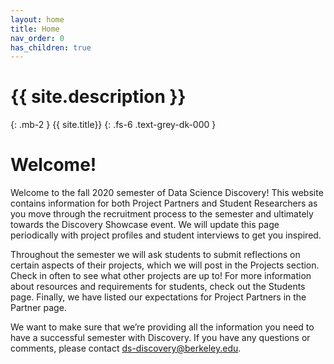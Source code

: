 ```yaml
---
layout: home
title: Home
nav_order: 0
has_children: true
---
```


# {{ site.description }}
{: .mb-2 }
{{ site.title}}
{: .fs-6 .text-grey-dk-000 }

# Welcome!

Welcome to the fall 2020 semester of Data Science Discovery! This website contains information for both Project Partners and Student Researchers as you move through the recruitment process to the semester and ultimately towards the Discovery Showcase event. We will update this page periodically with project profiles and student interviews to get you inspired. 

Throughout the semester we will ask students to submit reflections on certain aspects of their projects, which we will post in the Projects section. Check in often to see what other projects are up to! For more information about resources and requirements for students, check out the Students page. Finally, we have listed our expectations for Project Partners in the Partner page.

We want to make sure that we’re providing all the information you need to have a successful semester with Discovery. If you have any questions or comments, please contact ds-discovery@berkeley.edu.
